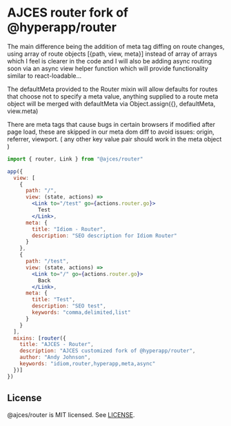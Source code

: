 # AJCES router fork of @hyperapp/router
The main difference being the addition of meta tag diffing on route changes, using array of route objects [{path, view, meta}] instead of array of arrays which I feel is clearer in the code and I will also be adding async routing soon via an async view helper function which will provide functionality similar to react-loadable...

The defaultMeta provided to the Router mixin will allow defaults for routes that choose not to specify a meta value, anything supplied to a route meta object will be merged with defaultMeta via Object.assign({}, defaultMeta, view.meta)

There are meta tags that cause bugs in certain browsers if modified after page load, these are skipped in our meta dom diff to avoid issues: origin, referrer, viewport. ( any other key value pair should work in the meta object )

```jsx
import { router, Link } from "@ajces/router"

app({
  view: [
    {
      path: "/",
      view: (state, actions) =>
        <Link to="/test" go={actions.router.go}>
          Test
        </Link>,
      meta: {
        title: "Idiom - Router",
        description: "SEO description for Idiom Router"
      }
    },
    {
      path: "/test",
      view: (state, actions) =>
        <Link to="/" go={actions.router.go}>
          Back
        </Link>,
      meta: {
        title: "Test",
        description: "SEO test",
        keywords: "comma,delimited,list"
      }
    }
  ],
  mixins: [router({
    title: "AJCES - Router",
    description: "AJCES customized fork of @hyperapp/router",
    author: "Andy Johnson",
    keywords: "idiom,router,hyperapp,meta,async"
  })]
})
```

## License

@ajces/router is MIT licensed. See [LICENSE](LICENSE.md).

